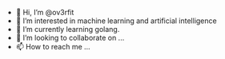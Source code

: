 - 👋 Hi, I’m @ov3rfit
- 👀 I’m interested in machine learning and artificial intelligence
- 🌱 I’m currently learning golang. 
- 💞️ I’m looking to collaborate on ...
- 📫 How to reach me ...

<!---
ov3rfit/ov3rfit is a ✨ special ✨ repository because its `README.md` (this file) appears on your GitHub profile.
You can click the Preview link to take a look at your changes.
--->
